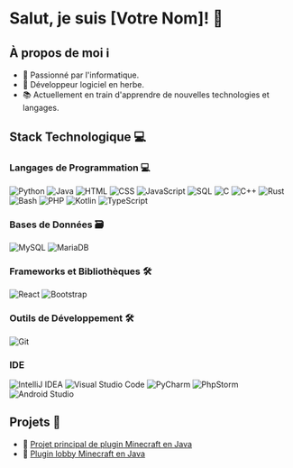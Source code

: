 # Salut, je suis [Votre Nom]! 👋

## À propos de moi ℹ️

- 🌱 Passionné par l'informatique.
- 💼 Développeur logiciel en herbe.
- 📚 Actuellement en train d'apprendre de nouvelles technologies et langages.

## Stack Technologique 💻

### Langages de Programmation 💻

![Python](https://img.shields.io/badge/-Python-3776AB?style=for-the-badge&logo=python&logoColor=white)
![Java](https://img.shields.io/badge/-Java-007396?style=for-the-badge&logo=java&logoColor=white)
![HTML](https://img.shields.io/badge/-HTML-E34F26?style=for-the-badge&logo=html5&logoColor=white)
![CSS](https://img.shields.io/badge/-CSS-1572B6?style=for-the-badge&logo=css3&logoColor=white)
![JavaScript](https://img.shields.io/badge/-JavaScript-F7DF1E?style=for-the-badge&logo=javascript&logoColor=black)
![SQL](https://img.shields.io/badge/-SQL-4479A1?style=for-the-badge&logo=mysql&logoColor=white)
![C](https://img.shields.io/badge/-C-A8B9CC?style=for-the-badge&logo=c&logoColor=white)
![C++](https://img.shields.io/badge/-C++-00599C?style=for-the-badge&logo=c%2B%2B&logoColor=white)
![Rust](https://img.shields.io/badge/-Rust-000000?style=for-the-badge&logo=rust&logoColor=E57324)
![Bash](https://img.shields.io/badge/-Bash-4EAA25?style=for-the-badge&logo=gnu-bash&logoColor=white)
![PHP](https://img.shields.io/badge/-PHP-777BB4?style=for-the-badge&logo=php&logoColor=white)
![Kotlin](https://img.shields.io/badge/-Kotlin-0095D5?style=for-the-badge&logo=kotlin&logoColor=white)
![TypeScript](https://img.shields.io/badge/-TypeScript-3178C6?style=for-the-badge&logo=typescript&logoColor=white)

### Bases de Données 🗃️

![MySQL](https://img.shields.io/badge/-MySQL-4479A1?style=for-the-badge&logo=mysql&logoColor=white)
![MariaDB](https://img.shields.io/badge/-MariaDB-003545?style=for-the-badge&logo=mariadb&logoColor=white)

### Frameworks et Bibliothèques 🛠️

![React](https://img.shields.io/badge/-React-61DAFB?style=for-the-badge&logo=react&logoColor=white)
![Bootstrap](https://img.shields.io/badge/-Bootstrap-563D7C?style=for-the-badge&logo=bootstrap&logoColor=white)

### Outils de Développement 🛠️

![Git](https://img.shields.io/badge/-Git-F05032?style=for-the-badge&logo=git&logoColor=white)

### IDE

![IntelliJ IDEA](https://img.shields.io/badge/-IntelliJ%20IDEA-000000?style=for-the-badge&logo=intellij-idea&logoColor=white)
![Visual Studio Code](https://img.shields.io/badge/-Visual%20Studio%20Code-007ACC?style=for-the-badge&logo=visual-studio-code&logoColor=white)
![PyCharm](https://img.shields.io/badge/-PyCharm-000000?style=for-the-badge&logo=pycharm&logoColor=white)
![PhpStorm](https://img.shields.io/badge/-PhpStorm-000000?style=for-the-badge&logo=phpstorm&logoColor=white)
![Android Studio](https://img.shields.io/badge/-Android%20Studio-3DDC84?style=for-the-badge&logo=android-studio&logoColor=white)

## Projets 🚀

- 🚀 [Projet principal de plugin Minecraft en Java](https://github.com/RedSpash/DeadPVP-Core)
- 🚀 [Plugin lobby Minecraft en Java](https://github.com/RedSpash/DeadPVP-Lobby-2)
